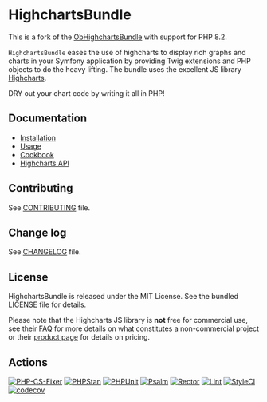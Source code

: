 # HighchartsBundle

This is a fork of the [ObHighchartsBundle](https://github.com/marcaube/ObHighchartsBundle)
with support for PHP 8.2.

`HighchartsBundle` eases the use of highcharts to display rich graphs and
charts in your Symfony application by providing Twig extensions and PHP objects
to do the heavy lifting. The bundle uses the excellent JS
library [Highcharts](https://www.highcharts.com).

DRY out your chart code by writing it all in PHP!

## Documentation

* [Installation](doc/installation.md)
* [Usage](doc/usage.md)
* [Cookbook](doc/cookbook.md)
* [Highcharts API](https://api.highcharts.com/highcharts)

## Contributing

See [CONTRIBUTING](CONTRIBUTING.md) file.

## Change log

See [CHANGELOG](CHANGELOG.md) file.

## License

HighchartsBundle is released under the MIT License. See the bundled
[LICENSE](LICENSE) file for details.

Please note that the Highcharts JS library is **not** free for commercial use,
see their [FAQ](https://shop.highsoft.com/faq) for more details on what
constitutes a non-commercial project or their
[product page](https://www.highcharts.com/products) for details on pricing.

## Actions

[![PHP-CS-Fixer](https://github.com/laurentmuller/HighchartsBundle/actions/workflows/php-cs-fixer.yaml/badge.svg)](https://github.com/laurentmuller/HighchartsBundle/actions/workflows/php-cs-fixer.yaml)
[![PHPStan](https://github.com/laurentmuller/HighchartsBundle/actions/workflows/php_stan.yaml/badge.svg)](https://github.com/laurentmuller/HighchartsBundle/actions/workflows/php_stan.yaml)
[![PHPUnit](https://github.com/laurentmuller/HighchartsBundle/actions/workflows/php_unit.yaml/badge.svg)](https://github.com/laurentmuller/HighchartsBundle/actions/workflows/php_unit.yaml)
[![Psalm](https://github.com/laurentmuller/HighchartsBundle/actions/workflows/pslam.yaml/badge.svg)](https://github.com/laurentmuller/HighchartsBundle/actions/workflows/pslam.yaml)
[![Rector](https://github.com/laurentmuller/HighchartsBundle/actions/workflows/rector.yaml/badge.svg)](https://github.com/laurentmuller/HighchartsBundle/actions/workflows/rector.yaml)
[![Lint](https://github.com/laurentmuller/HighchartsBundle/actions/workflows/lint.yaml/badge.svg)](https://github.com/laurentmuller/HighchartsBundle/actions/workflows/lint.yaml)
[![StyleCI](https://github.styleci.io/repos/472412531/shield?branch=master)](https://github.styleci.io/repos/472412531?branch=master)
[![codecov](https://codecov.io/gh/laurentmuller/HighchartsBundle/graph/badge.svg?token=ILPZUJJBNA)](https://codecov.io/gh/laurentmuller/HighchartsBundle)
